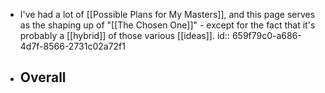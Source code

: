 - I've had a lot of [[Possible Plans for My Masters]], and this page serves as the shaping up of "[[The Chosen One]]" - except for the fact that it's probably a [[hybrid]] of those various [[ideas]].
  id:: 659f79c0-a686-4d7f-8566-2731c02a72f1
- Overall
	-